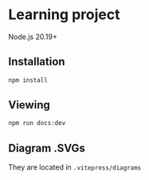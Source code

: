 # Learning project

Node.js 20.19+

## Installation

```bash
npm install
```

## Viewing

```bash
npm run docs:dev
```

## Diagram .SVGs

They are located in `.vitepress/diagrams`
